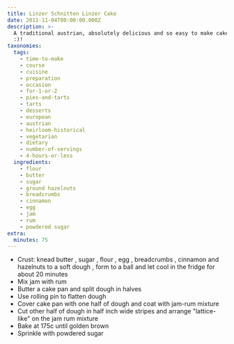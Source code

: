 ```yaml
---
title: Linzer Schnitten Linzer Cake
date: 2011-11-04T00:00:00.000Z
description: >-
  A traditional austrian, absolutely delicious and so easy to make cake. classic
  :)!
taxonomies:
  tags:
    - time-to-make
    - course
    - cuisine
    - preparation
    - occasion
    - for-1-or-2
    - pies-and-tarts
    - tarts
    - desserts
    - european
    - austrian
    - heirloom-historical
    - vegetarian
    - dietary
    - number-of-servings
    - 4-hours-or-less
  ingredients:
    - flour
    - butter
    - sugar
    - ground hazelnuts
    - breadcrumbs
    - cinnamon
    - egg
    - jam
    - rum
    - powdered sugar
extra:
  minutes: 75
---
```

 - Crust: knead butter , sugar , flour , egg , breadcrumbs , cinnamon and hazelnuts to a soft dough , form to a ball and let cool in the fridge for about 20 minutes
 - Mix jam with rum
 - Butter a cake pan and split dough in halves
 - Use rolling pin to flatten dough
 - Cover cake pan with one half of dough and coat with jam-rum mixture
 - Cut other half of dough in half inch wide stripes and arrange "lattice-like" on the jam rum mixture
 - Bake at 175c until golden brown
 - Sprinkle with powdered sugar
